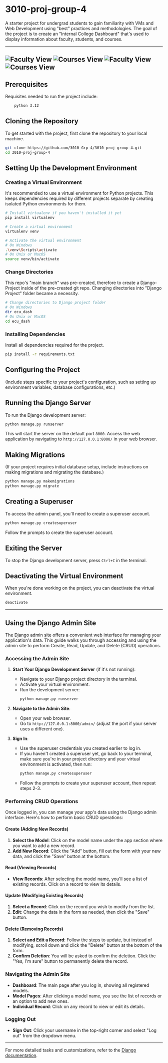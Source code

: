 # 3010-proj-group-4

A starter project for undergrad students to gain familiarity with VMs and Web Development using "best" practices and methodologies. The goal of the project is to create an "Internal College Dashboard" that's used to display information about faculty, students, and courses.

---
![Faculty View](Faculty(2024-02-29).png "Faculty View")
![Courses View](Courses(2024-02-29).png "Course View")
![Faculty View](login_15-3-2024.jpeg "Login View")
![Courses View](register.jpeg "Register View")
---


## Prerequisites

Requisites needed to run the project include:
```bash
    python 3.12
```

## Cloning the Repository

To get started with the project, first clone the repository to your local machine.

```bash
git clone https://github.com/3010-Grp-4/3010-proj-group-4.git
cd 3010-proj-group-4
```

## Setting Up the Development Environment

### Creating a Virtual Environment

It's recommended to use a virtual environment for Python projects. This keeps dependencies required by different projects separate by creating isolated Python environments for them.

```bash
# Install virtualenv if you haven't installed it yet
pip install virtualenv

# Create a virtual environment
virtualenv venv

# Activate the virtual environment
# On Windows
.\venv\Scripts\activate
# On Unix or MacOS
source venv/bin/activate
```

### Change Directories

This repo's "main branch" was pre-created, therefore to create a Django-Project inside of the pre-created git repo. Changing directories into "Django Project" folder became a necessity.

```bash
# Change directories to Django project folder
# On Windows
dir ecu_dash
# On Unix or MacOS
cd ecu_dash
```

### Installing Dependencies

Install all dependencies required for the project.

```bash
pip install -r requirements.txt
```

## Configuring the Project

(Include steps specific to your project's configuration, such as setting up environment variables, database configurations, etc.)

## Running the Django Server

To run the Django development server:

```bash
python manage.py runserver
```

This will start the server on the default port `8000`. Access the web application by navigating to `http://127.0.0.1:8000/` in your web browser.

## Making Migrations

(If your project requires initial database setup, include instructions on making migrations and migrating the database.)

```bash
python manage.py makemigrations
python manage.py migrate
```

## Creating a Superuser

To access the admin panel, you'll need to create a superuser account.

```bash
python manage.py createsuperuser
```

Follow the prompts to create the superuser account.

## Exiting the Server

To stop the Django development server, press `Ctrl+C` in the terminal.

## Deactivating the Virtual Environment

When you're done working on the project, you can deactivate the virtual environment.

```bash
deactivate
```

---


## Using the Django Admin Site

The Django admin site offers a convenient web interface for managing your application's data. This guide walks you through accessing and using the admin site to perform Create, Read, Update, and Delete (CRUD) operations.

### Accessing the Admin Site

1. **Start Your Django Development Server** (if it's not running):
   - Navigate to your Django project directory in the terminal.
   - Activate your virtual environment.
   - Run the development server:
     ```bash
     python manage.py runserver
     ```

2. **Navigate to the Admin Site**:
   - Open your web browser.
   - Go to `http://127.0.0.1:8000/admin/` (adjust the port if your server uses a different one).

3. **Sign In**:
   - Use the superuser credentials you created earlier to log in.
   - If you haven't created a superuser yet, go back to your terminal, make sure you're in your project directory and your virtual environment is activated, then run:
     ```bash
     python manage.py createsuperuser
     ```
   - Follow the prompts to create your superuser account, then repeat steps 2-3.

### Performing CRUD Operations

Once logged in, you can manage your app's data using the Django admin interface. Here's how to perform basic CRUD operations:

#### Create (Adding New Records)

1. **Select the Model**: Click on the model name under the app section where you want to add a new record.
2. **Add New Record**: Click the "Add" button, fill out the form with your new data, and click the "Save" button at the bottom.

#### Read (Viewing Records)

- **View Records**: After selecting the model name, you'll see a list of existing records. Click on a record to view its details.

#### Update (Modifying Existing Records)

1. **Select a Record**: Click on the record you wish to modify from the list.
2. **Edit**: Change the data in the form as needed, then click the "Save" button.

#### Delete (Removing Records)

1. **Select and Edit a Record**: Follow the steps to update, but instead of modifying, scroll down and click the "Delete" button at the bottom of the form.
2. **Confirm Deletion**: You will be asked to confirm the deletion. Click the "Yes, I'm sure" button to permanently delete the record.

### Navigating the Admin Site

- **Dashboard**: The main page after you log in, showing all registered models.
- **Model Pages**: After clicking a model name, you see the list of records or an option to add new ones.
- **Individual Record**: Click on any record to view or edit its details.

### Logging Out

- **Sign Out**: Click your username in the top-right corner and select "Log out" from the dropdown menu.

---

 For more detailed tasks and customizations, refer to the [Django documentation](https://docs.djangoproject.com/en/stable/ref/contrib/admin/).

